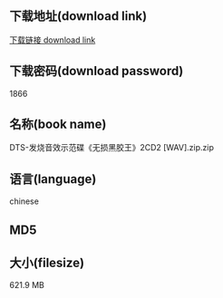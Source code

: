 ## 下载地址(download link)
[下载链接 download link](https://tutu365.netlify.app/?s=DTS-%E5%8F%91%E7%83%A7%E9%9F%B3%E6%95%88%E7%A4%BA%E8%8C%83%E7%A2%9F%E3%80%8A%E6%97%A0%E6%8D%9F%E9%BB%91%E8%83%B6%E7%8E%8B%E3%80%8B2CD2+%5BWAV%5D.zip)

## 下载密码(download password)
1866

## 名称(book name)
DTS-发烧音效示范碟《无损黑胶王》2CD2 [WAV].zip.zip

## 语言(language)
chinese

## MD5


## 大小(filesize)
621.9 MB
